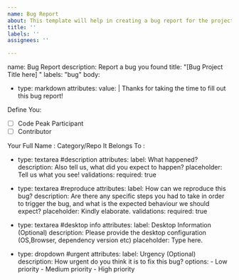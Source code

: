 ```yaml
---
name: Bug Report
about: This template will help in creating a bug report for the project
title: ''
labels: ''
assignees: ''

---
```


name: Bug Report
description: Report a bug you found
title: "[Bug Project Title here] "
labels: "bug"
body:
  - type: markdown
    attributes:
      value: |
        Thanks for taking the time to fill out this bug report!
        
Define You:

- [ ] Code Peak Participant 
- [ ] Contributor

Your Full Name : 
Category/Repo It Belongs To : 

  - type: textarea #description
    attributes:
      label: What happened?
      description: Also tell us, what did you expect to happen?
      placeholder: Tell us what you see!
    validations:
      required: true

  - type: textarea #reproduce
    attributes:
      label: How can we reproduce this bug?
      description: Are there any specific steps you had to take in order to trigger the bug, and what is the expected behaviour we should expect?
      placeholder: Kindly elaborate.
    validations:
      required: true

  - type: textarea #desktop info
    attributes:
      label: Desktop Information (Optional)
      description: Please provide the desktop configuration (OS,Browser, dependency version etc)
      placeholder: Type here.

  - type: dropdown #urgent
    attributes:
      label: Urgency (Optional)
      description: How urgent do you think it is to fix this bug?
      options:
        - Low priority
        - Medium priority
        - High priority
